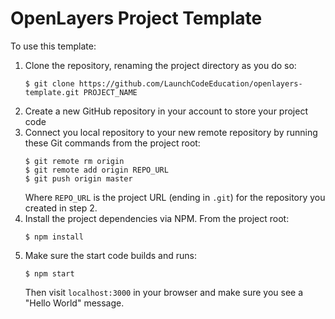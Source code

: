 # OpenLayers Project Template

To use this template:

1. Clone the repository, renaming the project directory as you do so:
    ```nohighlight
    $ git clone https://github.com/LaunchCodeEducation/openlayers-template.git PROJECT_NAME
    ```
2. Create a new GitHub repository in your account to store your project code
3. Connect you local repository to your new remote repository by running these Git commands from the project root:
    ```nohighlight
    $ git remote rm origin
    $ git remote add origin REPO_URL
    $ git push origin master
    ```
    Where `REPO_URL` is the project URL (ending in `.git`) for the repository you created in step 2.
4. Install the project dependencies via NPM. From the project root:
    ```nohighlight
    $ npm install
    ```
5. Make sure the start code builds and runs:
    ```nohiglight
    $ npm start
    ```
    Then visit `localhost:3000` in your browser and make sure you see a "Hello World" message.